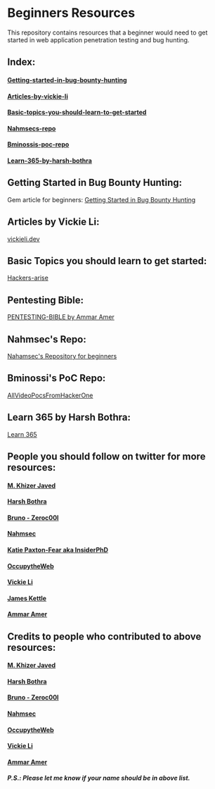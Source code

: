 # Beginners Resources
This repository contains resources that a beginner would need to get started in web application penetration testing and bug hunting.

## Index:
#### [Getting-started-in-bug-bounty-hunting](https://github.com/kushagrasarathe/beginners-resources#getting-started-in-bug-bounty-hunting)
#### [Articles-by-vickie-li](https://github.com/kushagrasarathe/beginners-resources#articles-by-vickie-li)
#### [Basic-topics-you-should-learn-to-get-started](https://github.com/kushagrasarathe/beginners-resources#basic-topics-you-should-learn-to-get-started)
#### [Nahmsecs-repo](https://github.com/kushagrasarathe/beginners-resources#nahmsecs-repo)
#### [Bminossis-poc-repo](https://github.com/kushagrasarathe/beginners-resources#bminossis-poc-repo)
#### [Learn-365-by-harsh-bothra](https://github.com/kushagrasarathe/beginners-resources#learn-365-by-harsh-bothra)


## Getting Started in Bug Bounty Hunting:
Gem article for beginners:
[Getting Started in Bug Bounty Hunting](https://whoami.securitybreached.org/2019/06/03/guide-getting-started-in-bug-bounty-hunting/)

## Articles by Vickie Li:
[vickieli.dev](https://vickieli.dev/)

## Basic Topics you should learn to get started:
[Hackers-arise](https://www.hackers-arise.com/getting-started) 

## Pentesting Bible:
[PENTESTING-BIBLE by Ammar Amer](https://github.com/blaCCkHatHacEEkr/PENTESTING-BIBLE)

## Nahmsec's Repo:
[Nahamsec's Repository for beginners](https://github.com/nahamsec/Resources-for-Beginner-Bug-Bounty-Hunters)

## Bminossi's PoC Repo:
[AllVideoPocsFromHackerOne](https://github.com/bminossi/AllVideoPocsFromHackerOne)

## Learn 365 by Harsh Bothra:
[Learn 365](https://github.com/harsh-bothra/learn365)


## People you should follow on twitter for more resources:
#### [M. Khizer Javed](https://twitter.com/KHIZER_JAVED47)
#### [Harsh Bothra](https://twitter.com/harshbothra_)
#### [Bruno - Zeroc00I](https://twitter.com/zeroc00I)
#### [Nahmsec](https://twitter.com/NahamSec)
#### [Katie Paxton-Fear aka InsiderPhD](https://twitter.com/InsiderPhD)
#### [OccupytheWeb](https://twitter.com/three_cube)
#### [Vickie Li](https://twitter.com/vickieli7)
#### [James Kettle](https://twitter.com/albinowax)
#### [Ammar Amer](https://twitter.com/cry__pto)

## Credits to people who contributed to above resources: 
#### [M. Khizer Javed](https://twitter.com/KHIZER_JAVED47)
#### [Harsh Bothra](https://twitter.com/harshbothra_)
#### [Bruno - Zeroc00I](https://twitter.com/zeroc00I)
#### [Nahmsec](https://twitter.com/NahamSec)
#### [OccupytheWeb](https://twitter.com/three_cube)
#### [Vickie Li](https://twitter.com/vickieli7)
#### [Ammar Amer](https://twitter.com/cry__pto)

##### P.S.: Please let me know if your name should be in above list.

